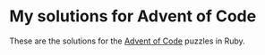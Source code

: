 # My solutions for Advent of Code

These are the solutions for the [Advent of Code](https://adventofcode.com) puzzles in Ruby.
